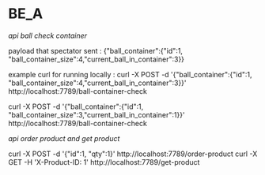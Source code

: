 # BE_A
*api ball check container*

payload that spectator sent : 
{"ball_container":{"id":1, "ball_container_size":4,"current_ball_in_container":3}}

example curl for running locally :
curl -X POST -d '{"ball_container":{"id":1, "ball_container_size":4,"current_ball_in_container":3}}' http://localhost:7789/ball-container-check

curl -X POST -d '{"ball_container":{"id":1, "ball_container_size":3,"current_ball_in_container":1}}' http://localhost:7789/ball-container-check


*api order product and get product*

curl -X POST -d '{"id":1, "qty":1}' http://localhost:7789/order-product
curl -X GET -H 'X-Product-ID: 1' http://localhost:7789/get-product